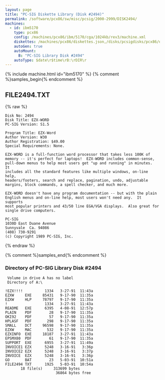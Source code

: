 ```yaml
---
layout: page
title: "PC-SIG Diskette Library (Disk #2494)"
permalink: /software/pcx86/sw/misc/pcsig/2000-2999/DISK2494/
machines:
  - id: ibm5170
    type: pcx86
    config: /machines/pcx86/ibm/5170/cga/1024kb/rev3/machine.xml
    diskettes: /machines/pcx86/diskettes.json,/disks/pcsigdisks/pcx86/diskettes.json
    autoGen: true
    autoMount:
      B: "PC-SIG Library Disk #2494"
    autoType: $date\r$time\rB:\rDIR\r
---
```


{% include machine.html id="ibm5170" %}
{% comment %}samples_begin{% endcomment %}

## FILE2494.TXT

{% raw %}
```
Disk No: 2494                                                           
Disk Title: EZX-WORD                                                    
PC-SIG Version: S1.5                                                    
                                                                        
Program Title: EZX-Word                                                 
Author Version: W30                                                     
Author Registration: $49.00                                             
Special Requirements: None.                                             
                                                                        
EZX-WORD is a full-function word processor that takes less 100K of      
memory -- it's perfect for laptops!  EZX-WORD includes common-sense,    
pull-down menus to help most users get "up and running" in minutes.  It 
includes all the standard features like multiple windows, on-line help, 
headers/footers, search and replace, pagination, undo, adjustable       
margins, block commands, a spell checker, and much more.                
                                                                        
EZX-WORD doesn't have any program documentation -- but with the plain   
English menus and on-line help, most users won't need any.  It supports 
most popular printers and 43/50 line EGA/VGA displays.  Also great for  
single drive computers.                                                 
                                                                        
PC-SIG                                                                  
1030D East Duane Avenue                                                 
Sunnyvale  Ca. 94086                                                    
(408) 730-9291                                                          
(c) Copyright 1989 PC-SIG, Inc.                                         
```
{% endraw %}

{% comment %}samples_end{% endcomment %}

### Directory of PC-SIG Library Disk #2494

     Volume in drive A has no label
     Directory of A:\

    !EZX!!!!          1334   3-27-91  11:43a
    EZXW     EXE     85431   9-17-90  11:35a
    EZXW     HLP     78797   9-17-90  11:35a
    !                 1334   3-27-91  11:43a
    README   EXE      6395   4-08-91  12:57p
    PLAIN    PDF        28   9-17-90  11:35a
    OKI92    PDF        57   9-17-90  11:35a
    HPLASF   PDF       298   9-17-90  11:35a
    SMALL    DCT     96598   9-17-90  11:35a
    EZXW     MAC       532   9-17-90  11:35a
    EZXINFO  EXE     18187   3-27-91  11:43a
    EPSMX80  PDF        61   9-17-90  11:35a
    SUPPORT  EXE      6955   3-27-91  11:49a
    INVOICE1 EZX      5248   3-16-91   3:36p
    INVOICE2 EZX      5248   3-16-91   3:37p
    INVOICE  EZX      5248   3-16-91   3:36p
    GO       BAT        23   5-03-91  10:51a
    FILE2494 TXT      1925   5-03-91  10:54a
           18 file(s)     313699 bytes
                           36864 bytes free
